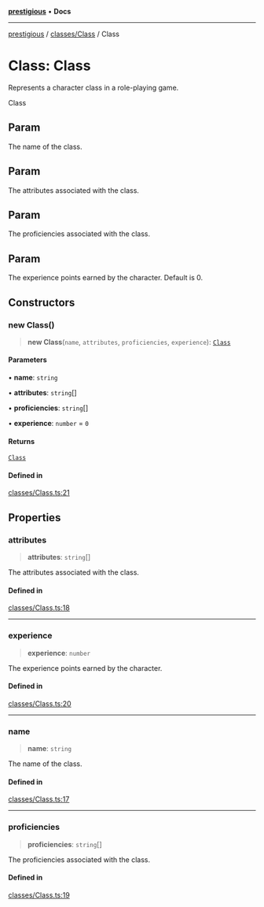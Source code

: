 [**prestigious**](../../../README.md) • **Docs**

***

[prestigious](../../../README.md) / [classes/Class](../README.md) / Class

# Class: Class

Represents a character class in a role-playing game.

 Class

## Param

The name of the class.

## Param

The attributes associated with the class.

## Param

The proficiencies associated with the class.

## Param

The experience points earned by the character. Default is 0.

## Constructors

### new Class()

> **new Class**(`name`, `attributes`, `proficiencies`, `experience`): [`Class`](Class.md)

#### Parameters

• **name**: `string`

• **attributes**: `string`[]

• **proficiencies**: `string`[]

• **experience**: `number` = `0`

#### Returns

[`Class`](Class.md)

#### Defined in

[classes/Class.ts:21](https://github.com/LightBlueGamer/Prestigious/blob/0cab475f7a09d3ad5cc01bbd453a1ccfa07d4865/src/lib/classes/Class.ts#L21)

## Properties

### attributes

> **attributes**: `string`[]

The attributes associated with the class.

#### Defined in

[classes/Class.ts:18](https://github.com/LightBlueGamer/Prestigious/blob/0cab475f7a09d3ad5cc01bbd453a1ccfa07d4865/src/lib/classes/Class.ts#L18)

***

### experience

> **experience**: `number`

The experience points earned by the character.

#### Defined in

[classes/Class.ts:20](https://github.com/LightBlueGamer/Prestigious/blob/0cab475f7a09d3ad5cc01bbd453a1ccfa07d4865/src/lib/classes/Class.ts#L20)

***

### name

> **name**: `string`

The name of the class.

#### Defined in

[classes/Class.ts:17](https://github.com/LightBlueGamer/Prestigious/blob/0cab475f7a09d3ad5cc01bbd453a1ccfa07d4865/src/lib/classes/Class.ts#L17)

***

### proficiencies

> **proficiencies**: `string`[]

The proficiencies associated with the class.

#### Defined in

[classes/Class.ts:19](https://github.com/LightBlueGamer/Prestigious/blob/0cab475f7a09d3ad5cc01bbd453a1ccfa07d4865/src/lib/classes/Class.ts#L19)
